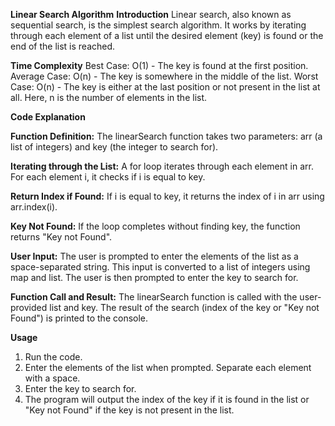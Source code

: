 **Linear Search Algorithm**
**Introduction**
Linear search, also known as sequential search, is the simplest search algorithm. It works by iterating through each element of a list until the desired element (key) is found or the end of the list is reached.

**Time Complexity**
Best Case: O(1) - The key is found at the first position.
Average Case: O(n) - The key is somewhere in the middle of the list.
Worst Case: O(n) - The key is either at the last position or not present in the list at all.
Here, n is the number of elements in the list.

**Code Explanation**

**Function Definition:**
The linearSearch function takes two parameters: arr (a list of integers) and key (the integer to search for).

**Iterating through the List:**
A for loop iterates through each element in arr.
For each element i, it checks if i is equal to key.

**Return Index if Found:**
If i is equal to key, it returns the index of i in arr using arr.index(i).

**Key Not Found:**
If the loop completes without finding key, the function returns "Key not Found".

**User Input:**
The user is prompted to enter the elements of the list as a space-separated string. This input is converted to a list of integers using map and list.
The user is then prompted to enter the key to search for.

**Function Call and Result:**
The linearSearch function is called with the user-provided list and key.
The result of the search (index of the key or "Key not Found") is printed to the console.

**Usage**
1) Run the code.
2) Enter the elements of the list when prompted. Separate each element with a space.
3) Enter the key to search for.
4) The program will output the index of the key if it is found in the list or "Key not Found" if the key is not present in the list.
